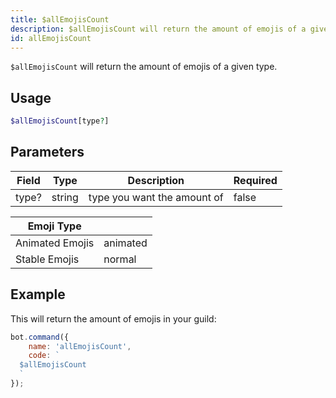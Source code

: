 ```yaml
---
title: $allEmojisCount
description: $allEmojisCount will return the amount of emojis of a given type.
id: allEmojisCount
---
```


`$allEmojisCount` will return the amount of emojis of a given type.

## Usage

```php
$allEmojisCount[type?]
```

## Parameters

| Field | Type   | Description                 | Required |
|-------|--------|-----------------------------|----------|
| type? | string | type you want the amount of | false    |

| Emoji Type      |          |
|-----------------|----------|
| Animated Emojis | animated |
| Stable Emojis   | normal   |

## Example

This will return the amount of emojis in your guild:

```javascript
bot.command({
    name: 'allEmojisCount',
    code: `
  $allEmojisCount
  `
});
```